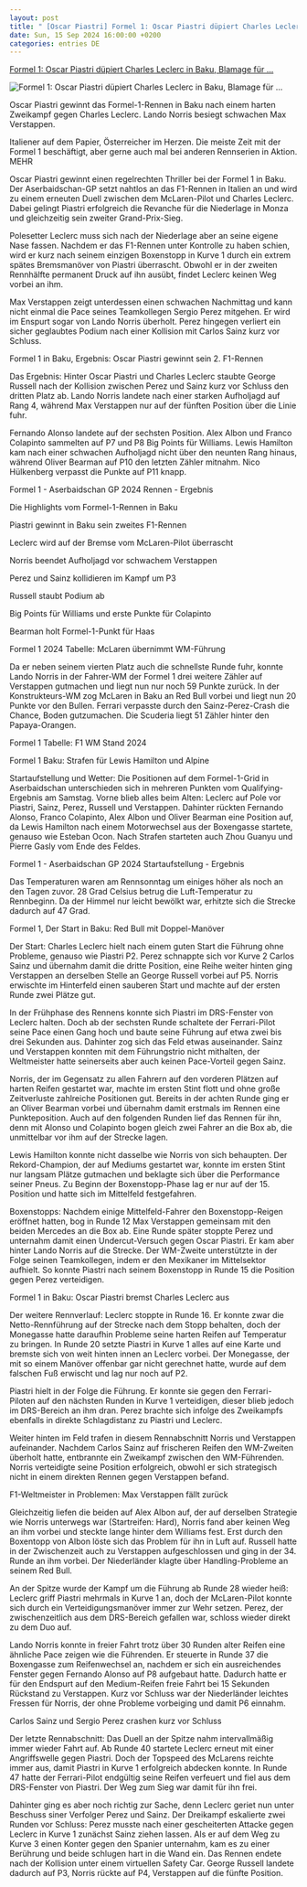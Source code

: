 ```yaml
---
layout: post
title: " [Oscar Piastri] Formel 1: Oscar Piastri düpiert Charles Leclerc in Baku, Blamage für ..."
date: Sun, 15 Sep 2024 16:00:00 +0200
categories: entries DE
---
```

[Formel 1: Oscar Piastri düpiert Charles Leclerc in Baku, Blamage für ...](https://www.motorsport-magazin.com/formel1/news-290528-formel-1-baku-rennen-ergebnis-oscar-piastri-gewinnt-spektakel-gegen-charles-leclerc-verstappen-schwach/)

![Formel 1: Oscar Piastri düpiert Charles Leclerc in Baku, Blamage für ...](https://images.motorsport-magazin.com/images/1200/570/q_80/s_fb/1083644.jpg)

Oscar Piastri gewinnt das Formel-1-Rennen in Baku nach einem harten Zweikampf gegen Charles Leclerc. Lando Norris besiegt schwachen Max Verstappen.

Italiener auf dem Papier, Österreicher im Herzen. Die meiste Zeit mit der Formel 1 beschäftigt, aber gerne auch mal bei anderen Rennserien in Aktion. MEHR

Oscar Piastri gewinnt einen regelrechten Thriller bei der Formel 1 in Baku. Der Aserbaidschan-GP setzt nahtlos an das F1-Rennen in Italien an und wird zu einem erneuten Duell zwischen dem McLaren-Pilot und Charles Leclerc. Dabei gelingt Piastri erfolgreich die Revanche für die Niederlage in Monza und gleichzeitig sein zweiter Grand-Prix-Sieg.

Polesetter Leclerc muss sich nach der Niederlage aber an seine eigene Nase fassen. Nachdem er das F1-Rennen unter Kontrolle zu haben schien, wird er kurz nach seinem einzigen Boxenstopp in Kurve 1 durch ein extrem spätes Bremsmanöver von Piastri überrascht. Obwohl er in der zweiten Rennhälfte permanent Druck auf ihn ausübt, findet Leclerc keinen Weg vorbei an ihm.

Max Verstappen zeigt unterdessen einen schwachen Nachmittag und kann nicht einmal die Pace seines Teamkollegen Sergio Perez mitgehen. Er wird im Enspurt sogar von Lando Norris überholt. Perez hingegen verliert ein sicher geglaubtes Podium nach einer Kollision mit Carlos Sainz kurz vor Schluss.

Formel 1 in Baku, Ergebnis: Oscar Piastri gewinnt sein 2. F1-Rennen

Das Ergebnis: Hinter Oscar Piastri und Charles Leclerc staubte George Russell nach der Kollision zwischen Perez und Sainz kurz vor Schluss den dritten Platz ab. Lando Norris landete nach einer starken Aufholjagd auf Rang 4, während Max Verstappen nur auf der fünften Position über die Linie fuhr.

Fernando Alonso landete auf der sechsten Position. Alex Albon und Franco Colapinto sammelten auf P7 und P8 Big Points für Williams. Lewis Hamilton kam nach einer schwachen Aufholjagd nicht über den neunten Rang hinaus, während Oliver Bearman auf P10 den letzten Zähler mitnahm. Nico Hülkenberg verpasst die Punkte auf P11 knapp.

Formel 1 - Aserbaidschan GP 2024 Rennen - Ergebnis

Die Highlights vom Formel-1-Rennen in Baku

Piastri gewinnt in Baku sein zweites F1-Rennen

Leclerc wird auf der Bremse vom McLaren-Pilot überrascht

Norris beendet Aufholjagd vor schwachem Verstappen

Perez und Sainz kollidieren im Kampf um P3

Russell staubt Podium ab

Big Points für Williams und erste Punkte für Colapinto

Bearman holt Formel-1-Punkt für Haas

Formel 1 2024 Tabelle: McLaren übernimmt WM-Führung

Da er neben seinem vierten Platz auch die schnellste Runde fuhr, konnte Lando Norris in der Fahrer-WM der Formel 1 drei weitere Zähler auf Verstappen gutmachen und liegt nun nur noch 59 Punkte zurück. In der Konstrukteurs-WM zog McLaren in Baku an Red Bull vorbei und liegt nun 20 Punkte vor den Bullen. Ferrari verpasste durch den Sainz-Perez-Crash die Chance, Boden gutzumachen. Die Scuderia liegt 51 Zähler hinter den Papaya-Orangen.

Formel 1 Tabelle: F1 WM Stand 2024

Formel 1 Baku: Strafen für Lewis Hamilton und Alpine

Startaufstellung und Wetter: Die Positionen auf dem Formel-1-Grid in Aserbaidschan unterschieden sich in mehreren Punkten vom Qualifying-Ergebnis am Samstag. Vorne blieb alles beim Alten: Leclerc auf Pole vor Piastri, Sainz, Perez, Russell und Verstappen. Dahinter rückten Fernando Alonso, Franco Colapinto, Alex Albon und Oliver Bearman eine Position auf, da Lewis Hamilton nach einem Motorwechsel aus der Boxengasse startete, genauso wie Esteban Ocon. Nach Strafen starteten auch Zhou Guanyu und Pierre Gasly vom Ende des Feldes.

Formel 1 - Aserbaidschan GP 2024 Startaufstellung - Ergebnis

Das Temperaturen waren am Rennsonntag um einiges höher als noch an den Tagen zuvor. 28 Grad Celsius betrug die Luft-Temperatur zu Rennbeginn. Da der Himmel nur leicht bewölkt war, erhitzte sich die Strecke dadurch auf 47 Grad.

Formel 1, Der Start in Baku: Red Bull mit Doppel-Manöver

Der Start: Charles Leclerc hielt nach einem guten Start die Führung ohne Probleme, genauso wie Piastri P2. Perez schnappte sich vor Kurve 2 Carlos Sainz und übernahm damit die dritte Position, eine Reihe weiter hinten ging Verstappen an derselben Stelle an George Russell vorbei auf P5. Norris erwischte im Hinterfeld einen sauberen Start und machte auf der ersten Runde zwei Plätze gut.

In der Frühphase des Rennens konnte sich Piastri im DRS-Fenster von Leclerc halten. Doch ab der sechsten Runde schaltete der Ferrari-Pilot seine Pace einen Gang hoch und baute seine Führung auf etwa zwei bis drei Sekunden aus. Dahinter zog sich das Feld etwas auseinander. Sainz und Verstappen konnten mit dem Führungstrio nicht mithalten, der Weltmeister hatte seinerseits aber auch keinen Pace-Vorteil gegen Sainz.

Norris, der im Gegensatz zu allen Fahrern auf den vorderen Plätzen auf harten Reifen gestartet war, machte im ersten Stint flott und ohne große Zeitverluste zahlreiche Positionen gut. Bereits in der achten Runde ging er an Oliver Bearman vorbei und übernahm damit erstmals im Rennen eine Punkteposition. Auch auf den folgenden Runden lief das Rennen für ihn, denn mit Alonso und Colapinto bogen gleich zwei Fahrer an die Box ab, die unmittelbar vor ihm auf der Strecke lagen.

Lewis Hamilton konnte nicht dasselbe wie Norris von sich behaupten. Der Rekord-Champion, der auf Mediums gestartet war, konnte im ersten Stint nur langsam Plätze gutmachen und beklagte sich über die Performance seiner Pneus. Zu Beginn der Boxenstopp-Phase lag er nur auf der 15. Position und hatte sich im Mittelfeld festgefahren.

Boxenstopps: Nachdem einige Mittelfeld-Fahrer den Boxenstopp-Reigen eröffnet hatten, bog in Runde 12 Max Verstappen gemeinsam mit den beiden Mercedes an die Box ab. Eine Runde später stoppte Perez und unternahm damit einen Undercut-Versuch gegen Oscar Piastri. Er kam aber hinter Lando Norris auf die Strecke. Der WM-Zweite unterstützte in der Folge seinen Teamkollegen, indem er den Mexikaner im Mittelsektor aufhielt. So konnte Piastri nach seinem Boxenstopp in Runde 15 die Position gegen Perez verteidigen.

Formel 1 in Baku: Oscar Piastri bremst Charles Leclerc aus

Der weitere Rennverlauf: Leclerc stoppte in Runde 16. Er konnte zwar die Netto-Rennführung auf der Strecke nach dem Stopp behalten, doch der Monegasse hatte daraufhin Probleme seine harten Reifen auf Temperatur zu bringen. In Runde 20 setzte Piastri in Kurve 1 alles auf eine Karte und bremste sich von weit hinten innen an Leclerc vorbei. Der Monegasse, der mit so einem Manöver offenbar gar nicht gerechnet hatte, wurde auf dem falschen Fuß erwischt und lag nur noch auf P2.

Piastri hielt in der Folge die Führung. Er konnte sie gegen den Ferrari-Piloten auf den nächsten Runden in Kurve 1 verteidigen, dieser blieb jedoch im DRS-Bereich an ihm dran. Perez brachte sich infolge des Zweikampfs ebenfalls in direkte Schlagdistanz zu Piastri und Leclerc.

Weiter hinten im Feld trafen in diesem Rennabschnitt Norris und Verstappen aufeinander. Nachdem Carlos Sainz auf frischeren Reifen den WM-Zweiten überholt hatte, entbrannte ein Zweikampf zwischen den WM-Führenden. Norris verteidigte seine Position erfolgreich, obwohl er sich strategisch nicht in einem direkten Rennen gegen Verstappen befand.

F1-Weltmeister in Problemen: Max Verstappen fällt zurück

Gleichzeitig liefen die beiden auf Alex Albon auf, der auf derselben Strategie wie Norris unterwegs war (Startreifen: Hard), Norris fand aber keinen Weg an ihm vorbei und steckte lange hinter dem Williams fest. Erst durch den Boxentopp von Albon löste sich das Problem für ihn in Luft auf. Russell hatte in der Zwischenzeit auch zu Verstappen aufgeschlossen und ging in der 34. Runde an ihm vorbei. Der Niederländer klagte über Handling-Probleme an seinem Red Bull.

An der Spitze wurde der Kampf um die Führung ab Runde 28 wieder heiß: Leclerc griff Piastri mehrmals in Kurve 1 an, doch der McLaren-Pilot konnte sich durch ein Verteidigungsmanöver immer zur Wehr setzen. Perez, der zwischenzeitlich aus dem DRS-Bereich gefallen war, schloss wieder direkt zu dem Duo auf.

Lando Norris konnte in freier Fahrt trotz über 30 Runden alter Reifen eine ähnliche Pace zeigen wie die Führenden. Er steuerte in Runde 37 die Boxengasse zum Reifenwechsel an, nachdem er sich ein ausreichendes Fenster gegen Fernando Alonso auf P8 aufgebaut hatte. Dadurch hatte er für den Endspurt auf den Medium-Reifen freie Fahrt bei 15 Sekunden Rückstand zu Verstappen. Kurz vor Schluss war der Niederländer leichtes Fressen für Norris, der ohne Probleme vorbeiging und damit P6 einnahm.

Carlos Sainz und Sergio Perez crashen kurz vor Schluss

Der letzte Rennabschnitt: Das Duell an der Spitze nahm intervallmäßig immer wieder Fahrt auf. Ab Runde 40 startete Leclerc erneut mit einer Angriffswelle gegen Piastri. Doch der Topspeed des McLarens reichte immer aus, damit Piastri in Kurve 1 erfolgreich abdecken konnte. In Runde 47 hatte der Ferrari-Pilot endgültig seine Reifen verfeuert und fiel aus dem DRS-Fenster von Piastri. Der Weg zum Sieg war damit für ihn frei.

Dahinter ging es aber noch richtig zur Sache, denn Leclerc geriet nun unter Beschuss siner Verfolger Perez und Sainz. Der Dreikampf eskalierte zwei Runden vor Schluss: Perez musste nach einer gescheiterten Attacke gegen Leclerc in Kurve 1 zunächst Sainz ziehen lassen. Als er auf dem Weg zu Kurve 3 einen Konter gegen den Spanier unternahm, kam es zu einer Berührung und beide schlugen hart in die Wand ein. Das Rennen endete nach der Kollision unter einem virtuellen Safety Car. George Russell landete dadurch auf P3, Norris rückte auf P4, Verstappen auf die fünfte Position.

